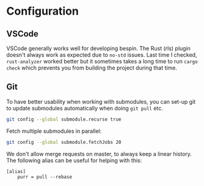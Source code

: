 # Configuration

## VSCode

VSCode generally works well for developing bespin. The Rust (rls) plugin doesn't
always work as expected due to `no-std` issues. Last time I checked,
`rust-analyzer` worked better but it sometimes takes a long time to run `cargo
check` which prevents you from building the project during that time.

## Git

To have better usability when working with submodules, you can set-up git to
update submodules automatically when doing `git pull` etc.

```bash
git config --global submodule.recurse true
```

Fetch multiple submodules in parallel:

```bash
git config --global submodule.fetchJobs 20
```

We don't allow merge requests on master, to always keep a linear history. The following
alias can be useful for helping with this:

```gitconfig
[alias]
    purr = pull --rebase
```
